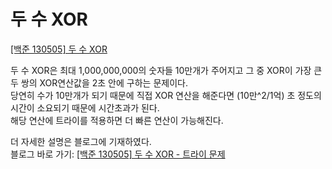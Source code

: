 두 수 XOR
====

[[백준 130505] 두 수 XOR](https://www.acmicpc.net/problem/13505)

두 수 XOR은 최대 1,000,000,000의 숫자들 10만개가 주어지고 그 중 XOR이 가장 큰 두 쌍의 XOR연산값을 2초 안에 구하는 문제이다.    
당연히 수가 10만개가 되기 때문에 직접 XOR 연산을 해준다면 (10만^2/1억) 초 정도의 시간이 소요되기 때문에 시간초과가 된다.    
해당 연산에 트라이를 적용하면 더 빠른 연산이 가능해진다.        

더 자세한 설명은 블로그에 기재하였다.     
블로그 바로 가기: [[백준 130505] 두 수 XOR - 트라이 문제](https://dwaejinho.tistory.com/30)
